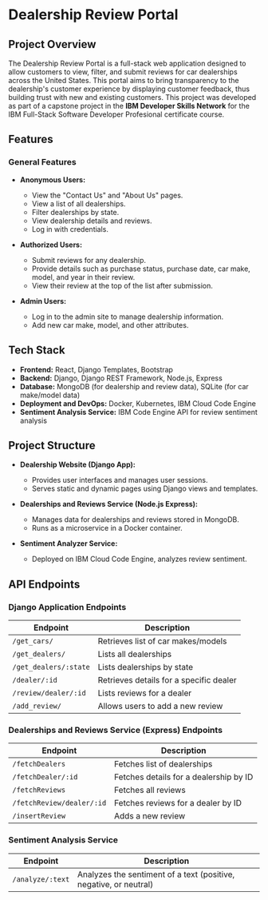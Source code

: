# Dealership Review Portal

## Project Overview

The Dealership Review Portal is a full-stack web application designed to allow customers to view, filter, and submit reviews for car dealerships across the United States. This portal aims to bring transparency to the dealership's customer experience by displaying customer feedback, thus building trust with new and existing customers. This project was developed as part of a capstone project in the **IBM Developer Skills Network** for the IBM Full-Stack Software Developer Profesional certificate course.

## Features

### General Features
- **Anonymous Users:**
  - View the "Contact Us" and "About Us" pages.
  - View a list of all dealerships.
  - Filter dealerships by state.
  - View dealership details and reviews.
  - Log in with credentials.

- **Authorized Users:**
  - Submit reviews for any dealership.
  - Provide details such as purchase status, purchase date, car make, model, and year in their review.
  - View their review at the top of the list after submission.

- **Admin Users:**
  - Log in to the admin site to manage dealership information.
  - Add new car make, model, and other attributes.

## Tech Stack

- **Frontend:** React, Django Templates, Bootstrap
- **Backend:** Django, Django REST Framework, Node.js, Express
- **Database:** MongoDB (for dealership and review data), SQLite (for car make/model data)
- **Deployment and DevOps:** Docker, Kubernetes, IBM Cloud Code Engine
- **Sentiment Analysis Service:** IBM Code Engine API for review sentiment analysis

## Project Structure

- **Dealership Website (Django App):** 
  - Provides user interfaces and manages user sessions.
  - Serves static and dynamic pages using Django views and templates.
  
- **Dealerships and Reviews Service (Node.js Express):** 
  - Manages data for dealerships and reviews stored in MongoDB.
  - Runs as a microservice in a Docker container.

- **Sentiment Analyzer Service:** 
  - Deployed on IBM Cloud Code Engine, analyzes review sentiment.

## API Endpoints

### Django Application Endpoints
| Endpoint                     | Description                    |
|------------------------------|--------------------------------|
| `/get_cars/`                 | Retrieves list of car makes/models |
| `/get_dealers/`              | Lists all dealerships          |
| `/get_dealers/:state`        | Lists dealerships by state     |
| `/dealer/:id`                | Retrieves details for a specific dealer |
| `/review/dealer/:id`         | Lists reviews for a dealer     |
| `/add_review/`               | Allows users to add a new review |

### Dealerships and Reviews Service (Express) Endpoints
| Endpoint                     | Description                    |
|------------------------------|--------------------------------|
| `/fetchDealers`              | Fetches list of dealerships    |
| `/fetchDealer/:id`           | Fetches details for a dealership by ID |
| `/fetchReviews`              | Fetches all reviews            |
| `/fetchReview/dealer/:id`    | Fetches reviews for a dealer by ID |
| `/insertReview`              | Adds a new review              |

### Sentiment Analysis Service
| Endpoint                       | Description                    |
|--------------------------------|--------------------------------|
| `/analyze/:text`               | Analyzes the sentiment of a text (positive, negative, or neutral) |



